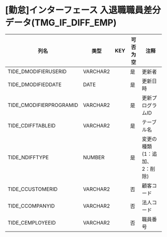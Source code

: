 # [勤怠]インターフェース  入退職職員差分データ(TMG_IF_DIFF_EMP)
| 列名   | 类型   | KEY  | 可否为空 | 注释   |
| ---- | ---- | ---- | ---- | ---- |
|TIDE_DMODIFIERUSERID|VARCHAR2||是|更新者|
|TIDE_DMODIFIEDDATE|DATE||是|更新日時|
|TIDE_CMODIFIERPROGRAMID|VARCHAR2||是|更新プログラムID|
|TIDE_CDIFFTABLEID|VARCHAR2||是|テーブル名|
|TIDE_NDIFFTYPE|NUMBER||是|変更の種類(1：追加、2：削除)|
|TIDE_CCUSTOMERID|VARCHAR2||否|顧客コード|
|TIDE_CCOMPANYID|VARCHAR2||否|法人コード|
|TIDE_CEMPLOYEEID|VARCHAR2||否|職員番号|
